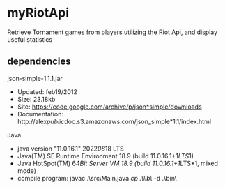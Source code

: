 # myRiotApi
Retrieve Tornament games from players utilizing the Riot Api, and display useful statistics


## dependencies

json-simple-1.1.1.jar
* Updated:          feb19/2012
* Size:             23.18kb
* Site:             https://code.google.com/archive/p/json*simple/downloads
* Documentation:    http://alex*public*doc.s3.amazonaws.com/json_simple*1.1/index.html

Java
* java version "11.0.16.1" 2022*08*18 LTS
* Java(TM) SE Runtime Environment 18.9 (build 11.0.16.1+1*LTS*1)
* Java HotSpot(TM) 64*Bit Server VM 18.9 (build 11.0.16.1+1*LTS*1, mixed mode)
*  compile program:  javac .\\src\\Main.java *cp .\\lib\\* -d .\\bin\\

